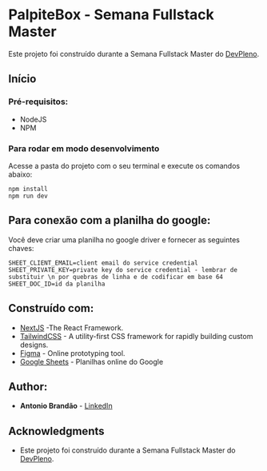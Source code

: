 # PalpiteBox - Semana Fullstack Master

Este projeto foi construído durante a Semana Fullstack Master do [DevPleno](https://devpleno.com).

## Início


### Pré-requisitos:

* NodeJS
* NPM

### Para rodar em modo desenvolvimento

Acesse a pasta do projeto com o seu terminal e execute os comandos abaixo:

```
npm install
npm run dev
```

## Para conexão com a planilha do google:

Você deve criar uma planilha no google driver e fornecer as seguintes chaves:

```
SHEET_CLIENT_EMAIL=client email do service credential
SHEET_PRIVATE_KEY=private key do service credential - lembrar de substituir \n por quebras de linha e de codificar em base 64
SHEET_DOC_ID=id da planilha
```

## Construído com:

* [NextJS](https://nextjs.org/) -The React Framework.
* [TailwindCSS](https://tailwindcss.com/) - A utility-first CSS framework for
rapidly building custom designs.
* [Figma](https://figma.com/) - Online prototyping tool.
* [Google Sheets](https://drive.google.com) - Planilhas online do Google

## Author:

* **Antonio Brandão** - [LinkedIn](https://www.linkedin.com/in/antonio-brandão-ba173960)

## Acknowledgments

* Este projeto foi construído durante a Semana Fullstack Master do [DevPleno](https://devpleno.com).